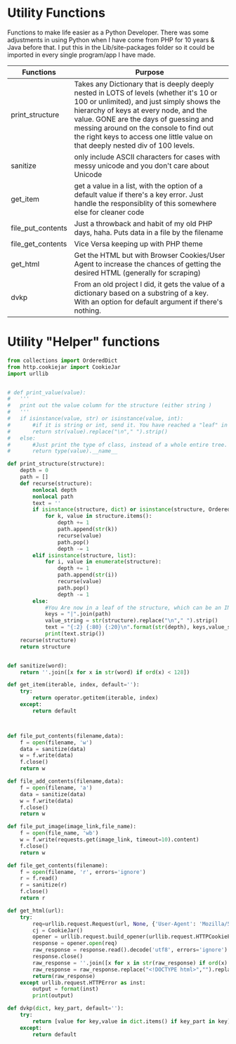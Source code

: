 # Utility Functions

Functions to make life easier as a Python Developer. There was some adjustments in using Python when I have come from PHP for 10 years & Java before that. I put this in the Lib/site-packages folder so it could be imported in every single program/app I have made.

| Functions | Purpose |
| ------ | ------ |
| print_structure | Takes any Dictionary that is deeply deeply nested in LOTS of levels (whether it's 10 or 100 or unlimited), and just simply shows the hierarchy of keys at every node, and the value. GONE are the days of guessing and messing around on the console to find out the right keys to access one little value on that deeply nested div of 100 levels. |
| sanitize | only include ASCII characters for cases with messy unicode and you don't care about Unicode 
| get_item | get a value in a list, with the option of a default value if there's a key error. Just handle the responsiblity of this somewhere else for cleaner code |
| file_put_contents | Just a throwback and habit of my old PHP days, haha. Puts data in a file by the filename |
| file_get_contents | Vice Versa keeping up with PHP theme |
| get_html | Get the HTML but with Browser Cookies/User Agent to increase the chances of getting the desired HTML (generally for scraping) |
| dvkp | From an old project I did, it gets the value of a dictionary based on a substring of a key. With an option for default argument if there's nothing. |



# Utility "Helper" functions

```python
from collections import OrderedDict
from http.cookiejar import CookieJar
import urllib


# def print_value(value):
# 	'''
# 	print out the value column for the structure (either string )
# 	'''
# 	if isinstance(value, str) or isinstance(value, int):
# 		#if it is string or int, send it. You have reached a "leaf" in the structure
# 		return str(value).replace("\n"," ").strip()
# 	else:
# 		#Just print the type of class, instead of a whole entire tree. It's useless for us.
# 		return type(value).__name__

def print_structure(structure):
	depth = 0
	path = []
	def recurse(structure):
		nonlocal depth
		nonlocal path
		text = ''
		if isinstance(structure, dict) or isinstance(structure, OrderedDict):
			for k, value in structure.items():
				depth += 1
				path.append(str(k))
				recurse(value)
				path.pop()
				depth -= 1
		elif isinstance(structure, list):
			for i, value in enumerate(structure):
				depth += 1
				path.append(str(i))
				recurse(value)
				path.pop()
				depth -= 1
		else:
			#You Are now in a leaf of the structure, which can be an INT or a STRING
			keys = "|".join(path)
			value_string = str(structure).replace("\n"," ").strip()
			text = "{:2} {:80} {:20}\n".format(str(depth), keys,value_string)
			print(text.strip())
	recurse(structure)
	return structure


def sanitize(word):
	return ''.join([x for x in str(word) if ord(x) < 128])

def get_item(iterable, index, default=''):
	try:
		return operator.getitem(iterable, index)
	except:
		return default



def file_put_contents(filename,data):
	f = open(filename, 'w')
	data = sanitize(data)
	w = f.write(data)
	f.close()
	return w

def file_add_contents(filename,data):
	f = open(filename, 'a')
	data = sanitize(data)
	w = f.write(data)
	f.close()
	return w

def file_put_image(image_link,file_name):
	f = open(file_name, 'wb')
	w = f.write(requests.get(image_link, timeout=10).content)
	f.close()
	return w

def file_get_contents(filename):
	f = open(filename, 'r', errors='ignore')
	r = f.read()
	r = sanitize(r)
	f.close()
	return r

def get_html(url):
	try:
		req=urllib.request.Request(url, None, {'User-Agent': 'Mozilla/5.0 (X11; Linux i686; G518Rco3Yp0uLV40Lcc9hAzC1BOROTJADjicLjOmlr4=) AppleWebKit/537.36 (KHTML, like Gecko) Chrome/44.0.2403.157 Safari/537.36','Accept': 'text/html,application/xhtml+xml,application/xml;q=0.9,image/webp,*/*;q=0.8','Accept-Charset': 'ISO-8859-1,utf-8;q=0.7,*;q=0.3','Accept-Language': 'en-US,en;q=0.8','Connection': 'keep-alive'})
		cj = CookieJar()
		opener = urllib.request.build_opener(urllib.request.HTTPCookieProcessor(cj))
		response = opener.open(req)
		raw_response = response.read().decode('utf8', errors='ignore')
		response.close()
		raw_response = ''.join([x for x in str(raw_response) if ord(x) < 128])
		raw_response = raw_response.replace("<!DOCTYPE html>","").replace("\n","")
		return(raw_response)
	except urllib.request.HTTPError as inst:
		output = format(inst)
		print(output)

def dvkp(dict, key_part, default=''):
	try:
		return [value for key,value in dict.items() if key_part in key][0]
	except:
		return default
```
